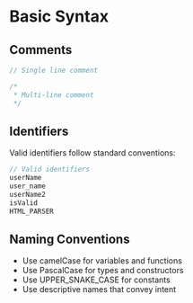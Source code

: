 # Basic Syntax

## Comments

```kotlin
// Single line comment

/*
 * Multi-line comment
 */
```

## Identifiers

Valid identifiers follow standard conventions:

```kotlin
// Valid identifiers
userName
user_name
userName2
isValid
HTML_PARSER
```

## Naming Conventions

- Use camelCase for variables and functions
- Use PascalCase for types and constructors
- Use UPPER_SNAKE_CASE for constants
- Use descriptive names that convey intent
